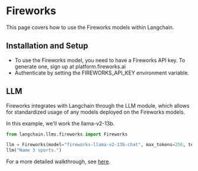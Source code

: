 # Fireworks

This page covers how to use the Fireworks models within Langchain.

## Installation and Setup

- To use the Fireworks model, you need to have a Fireworks API key. To generate one, sign up at platform.fireworks.ai
- Authenticate by setting the FIREWORKS_API_KEY environment variable.

## LLM

Fireworks integrates with Langchain through the LLM module, which allows for standardized usage of any models deployed on the Fireworks models.

In this example, we'll work the llama-v2-13b. 
```python
from langchain.llms.fireworks import Fireworks 

llm = Fireworks(model="fireworks-llama-v2-13b-chat", max_tokens=256, temperature=0.4)
llm("Name 3 sports.")
```

For a more detailed walkthrough, see [here](/docs/integrations/llms/Fireworks).
